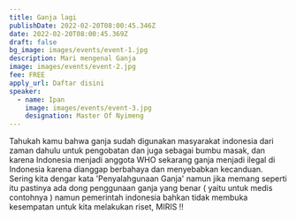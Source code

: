 ```yaml
---
title: Ganja lagi
publishDate: 2022-02-20T08:00:45.346Z
date: 2022-02-20T08:00:45.369Z
draft: false
bg_image: images/events/event-1.jpg
description: Mari mengenal Ganja
image: images/events/event-2.jpg
fee: FREE
apply_url: Daftar disini
speaker:
  - name: Ipan
    image: images/events/event-3.jpg
    designation: Master Of Nyimeng
---
```

Tahukah kamu bahwa ganja sudah digunakan masyarakat indonesia dari zaman dahulu untuk pengobatan dan juga sebagai bumbu masak, dan karena Indonesia menjadi anggota WHO sekarang ganja menjadi ilegal di Indonesia karena dianggap berbahaya dan menyebabkan kecanduan. Sering kita dengar kata 'Penyalahgunaan Ganja' namun jika memang seperti itu pastinya ada dong penggunaan ganja yang benar ( yaitu untuk medis contohnya ) namun pemerintah indonesia bahkan tidak membuka kesempatan untuk kita melakukan riset, MIRIS !!